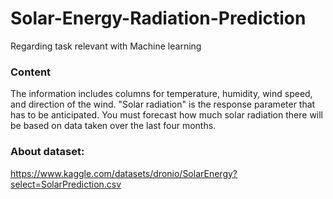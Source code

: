 # Solar-Energy-Radiation-Prediction
Regarding task relevant with Machine learning 


### Content
The information includes columns for temperature, humidity, wind speed, and direction of the wind. "Solar radiation" is the response parameter that has to be anticipated. You must forecast how much solar radiation there will be based on data taken over the last four months.


### About dataset:
https://www.kaggle.com/datasets/dronio/SolarEnergy?select=SolarPrediction.csv

